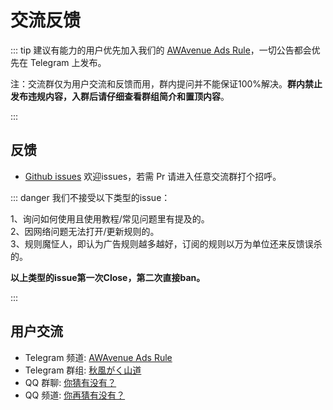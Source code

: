 # 交流反馈

::: tip 建议有能力的用户优先加入我们的 [AWAvenue Ads Rule](https://t.me/AWAvenueAdsRule)，一切公告都会优先在 Telegram 上发布。

注：交流群仅为用户交流和反馈而用，群内提问并不能保证100%解决。**群内禁止发布违规内容，入群后请仔细查看群组简介和置顶内容**。

:::
## 反馈

- [Github issues](https://github.com/TG-Twilight/AWAvenue-Ads-Rule/issues) 欢迎issues，若需 Pr 请进入任意交流群打个招呼。

::: danger 我们不接受以下类型的issue：

1、询问如何使用且使用教程/常见问题里有提及的。
<br />
2、因网络问题无法打开/更新规则的。
<br />
3、规则魔怔人，即认为广告规则越多越好，订阅的规则以万为单位还来反馈误杀的。
<br />

**以上类型的issue第一次Close，第二次直接ban。**

:::

## 用户交流

- Telegram 频道: [AWAvenue Ads Rule](https://t.me/AWAvenueAdsRule)
- Telegram 群组: [秋風がく山道](https://t.me/AWAvenueAdsChat)
- QQ 群聊: [你猜有没有？](https://youtu.be/dQw4w9WgXcQ)
- QQ 频道: [你再猜有没有？](https://www.ubisoft.com/zh-tw/game/rainbow-six/siege)